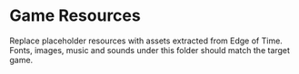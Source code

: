 # Game Resources

Replace placeholder resources with assets extracted from Edge of Time. Fonts, images, music and sounds under this folder should match the target game.
